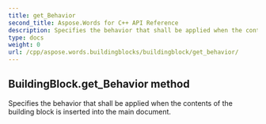 ```yaml
---
title: get_Behavior
second_title: Aspose.Words for C++ API Reference
description: Specifies the behavior that shall be applied when the contents of the building block is inserted into the main document. 
type: docs
weight: 0
url: /cpp/aspose.words.buildingblocks/buildingblock/get_behavior/
---
```

## BuildingBlock.get_Behavior method


Specifies the behavior that shall be applied when the contents of the building block is inserted into the main document. 

